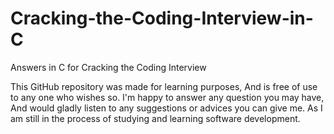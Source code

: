 # Cracking-the-Coding-Interview-in-C
Answers in C for Cracking the Coding Interview

This GitHub repository was made for learning purposes, And is free of use to any 
one who wishes so.
I'm happy to answer any question you may have, And would gladly listen to any 
suggestions or advices you can give me. As I am still in the process of studying 
and learning software development.

